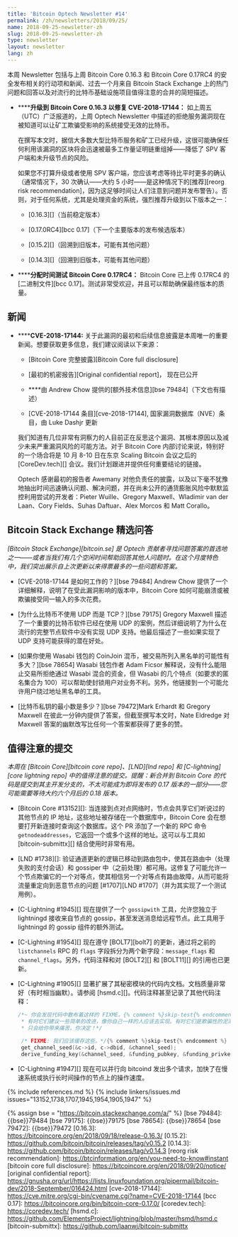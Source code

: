 ```yaml
---
title: 'Bitcoin Optech Newsletter #14'
permalink: /zh/newsletters/2018/09/25/
name: 2018-09-25-newsletter-zh
slug: 2018-09-25-newsletter-zh
type: newsletter
layout: newsletter
lang: zh
---
```

本周 Newsletter 包括与上周 Bitcoin Core 0.16.3 和 Bitcoin Core 0.17RC4 的安全发布相关的行动项和新闻、过去一个月来自 Bitcoin Stack Exchange 上的热门问题和回答以及对流行的比特币基础设施项目值得注意的合并的简短描述。

- **<!--upgrade-to-bitcoin-core-0-16-3-to-fix-cve-2018-17144-->****升级到 Bitcoin Core 0.16.3 以修复 CVE-2018-17144：** 如上周五（UTC）广泛报道的，上周 Optech Newsletter 中描述的拒绝服务漏洞现在被知道可以让矿工欺骗受影响的系统接受无效的比特币。

    在撰写本文时，据信大多数大型比特币服务和矿工已经升级，这很可能确保任何利用该漏洞的区块将会迅速被最多工作量证明链重组掉——降低了 SPV 客户端和未升级节点的风险。

    如果您不打算升级或者使用 SPV 客户端，您应该考虑等待比平时更多的确认（通常情况下，30 次确认——大约 5 小时——是这种情况下的[推荐][reorg risk recommendation]，因为这足够时间让人们注意到问题并发布警告）。否则，对于任何系统，尤其是处理资金的系统，强烈推荐升级到以下版本之一：

    * [0.16.3][]（当前稳定版本）

    * [0.17.0RC4][bcc 0.17]（下一个主要版本的发布候选版本）

    * [0.15.2][]（回溯到旧版本，可能有其他问题）

    * [0.14.3][]（回溯到旧版本，可能有其他问题）

- **<!--allocate-time-to-test-bitcoin-core-0-17rc4-->****分配时间测试 Bitcoin Core 0.17RC4：** Bitcoin Core 已上传 0.17RC4 的[二进制文件][bcc 0.17]。测试非常受欢迎，并且可以帮助确保最终版本的质量。

## 新闻

- **<!--cve-2018-17144-->****CVE-2018-17144:** 关于此漏洞的最初和后续信息披露是本周唯一的重要新闻。想要获取更多信息，我们建议阅读以下来源：

    - **<!--bitcoin-core-full-disclosure-->**[Bitcoin Core 完整披露][Bitcoin Core full disclosure]

    - **<!--original-confidential-report-->**[最初的机密报告][Original confidential report]， 现在已公开

    - **<!--additional-technical-information-->**由 Andrew Chow 提供的[额外技术信息][bse 79484]（下文也有描述）

    - **<!--cve-2018-17144-entry-->**[CVE-2018-17144 条目][cve-2018-17144], 国家漏洞数据库（NVE）条目，由 Luke Dashjr 更新

    我们知道有几位非常有洞察力的人目前正在反思这个漏洞、其根本原因以及减少未来严重漏洞风险的可能方法。对于 Bitcoin Core 内部讨论来说，特别好的一个场合将是 10 月 8-10 日在东京 Scaling Bitcoin 会议之后的 [CoreDev.tech][] 会议。我们计划跟进并提供任何重要结论的链接。

    Optech 感谢最初的报告者 Awemany 对他负责任的披露，以及以下毫不犹豫地抽出时间迅速确认问题、解决问题，并在尚未公开的通货膨胀风险中默默监控利用尝试的开发者：Pieter Wuille、Gregory Maxwell、Wladimir van der Laan、Cory Fields、Suhas Daftuar、Alex Morcos 和 Matt Corallo。

## Bitcoin Stack Exchange 精选问答

*[Bitcoin Stack Exchange][bitcoin.se] 是 Optech 贡献者寻找问题答案的首选地之一——或者当我们有几个空闲时间帮助回答其他人问题时。在这个月度特色中，我们突出展示自上次更新以来得票最多的一些问题和答案。*

- **<!--how-does-cve-2018-17144-work-->**[CVE-2018-17144 是如何工作的？][bse 79484] Andrew Chow 提供了一个详细解释，说明了在受此漏洞影响的版本中，Bitcoin Core 如何可能崩溃或被欺骗接受同一输入的多次花费。

- **<!--why-doesn-t-bitcoin-use-udp-instead-of-tcp-->**[为什么比特币不使用 UDP 而是 TCP？][bse 79175] Gregory Maxwell 描述了一个重要的比特币软件已经在使用 UDP 的案例，然后详细说明了为什么在流行的完整节点软件中没有实现 UDP 支持。他最后描述了一些如果实现了 UDP 支持可能获得的潜在好处。

- **<!--how-likely-are-you-to-get-blacklisted-by-an-exchange-if-you-use-wasabi-wallet-s-coinjoin-mixing-->**[如果你使用 Wasabi 钱包的 CoinJoin 混币，被交易所列入黑名单的可能性有多大？][bse 78654] Wasabi 钱包作者 Adam Ficsor 解释说，没有什么能阻止交易所拒绝通过 Wasabi 混合的资金，但 Wasabi 的几个特点（如要求的匿名集合为 100）可以帮助使封锁用户对业务不利。另外，他链接到一个可能允许用户绕过地址黑名单的工具。

- **<!--what-s-the-minimum-number-for-a-bitcoin-private-key-->**[比特币私钥的最小数是多少？][bse 79472]Mark Erhardt 和 Gregory Maxwell 在彼此一分钟内提供了答案，但截至撰写本文时，Nate Eldredge 对 Maxwell 答案的幽默改写比任何一个答案都获得了更多的赞。

## 值得注意的提交

*本周在 [Bitcoin Core][bitcoin core repo]、[LND][lnd repo] 和 [C-lightning][core lightning repo] 中的值得注意的提交。提醒：新合并到 Bitcoin Core 的代码是提交到其主开发分支的，不太可能成为即将发布的 0.17 版本的一部分——您可能需要等待大约六个月后的 0.18 版本。*

- [Bitcoin Core #13152][]: 当连接到点对点网络时，节点会共享它们听说过的其他节点的 IP 地址，这些地址被存储在一个数据库中，Bitcoin Core 会在想要打开新连接时查询这个数据库。这个 PR 添加了一个新的 RPC 命令 `getnodeaddresses`，它返回一个或多个这样的地址。这可以与工具如 [bitcoin-submittx][] 结合使用时非常有用。

- [LND #1738][]: 验证通道更新的逻辑已移动到路由包中，使其在路由中（处理失败的支付会话）和 gossiper 中（之前处理）都可用。这修复了可能允许一个节点欺骗它的一个对等点，使其相信另一个对等点有路由故障，从而可能将流量重定向到恶意节点的问题 [#1707][LND #1707]（并为其实现了一个测试用例）。

- [C-Lightning #1945][] 现在提供了一个 `gossipwith` 工具，允许您独立于 lightningd 接收来自节点的 gossip，甚至发送消息给远程节点。此工具用于 lightningd 的 gossip 组件的额外测试。

- [C-Lightning #1954][] 现在遵守 [BOLT7][bolt7] 的更新，通过将之前的 `listchannels` RPC 的 `flags` 字段拆分为两个新字段：`message_flags` 和 `channel_flags`。另外，代码注释和对 [BOLT2][] 和 [BOLT11][] 的引用也已更新。

- [C-Lightning #1905][] 显著扩展了其秘密模块的代码内文档。文档质量非常好（有时相当幽默）。请参阅 [hsmd.c][]。代码注释甚至记录了其他代码注释：

    ```c
    /*~ 你会发现代码中散布着这样的 FIXME。{% comment %}skip-test{% endcomment %}
     * 有时它们建议一些简单的改进，像你自己一样的人应该去实现。有时它们是欺骗性的泥潭，
     * 只会给你带来痛苦。你决定！*/

     /* FIXME: 我们应该缓存这些。*/{% comment %}skip-test{% endcomment %}
     get_channel_seed(&c->id, c->dbid, &channel_seed);
     derive_funding_key(&channel_seed, &funding_pubkey, &funding_privkey);
    ```

- [C-Lightning #1947][] 现在可以并行向 bitcoind 发出多个请求，加快了在慢速系统或执行长时间操作的节点上的操作速度。

{% include references.md %}
{% include linkers/issues.md issues="13152,1738,1707,1945,1954,1905,1947" %}

{% assign bse = "https://bitcoin.stackexchange.com/a/" %}
[bse 79484]: {{bse}}79484
[bse 79175]: {{bse}}79175
[bse 78654]: {{bse}}78654
[bse 79472]: {{bse}}79472
[0.16.3]: https://bitcoincore.org/en/2018/09/18/release-0.16.3/
[0.15.2]: https://github.com/bitcoin/bitcoin/releases/tag/v0.15.2
[0.14.3]: https://github.com/bitcoin/bitcoin/releases/tag/v0.14.3
[reorg risk recommendation]: https://btcinformation.org/en/you-need-to-know#instant
[bitcoin core full disclosure]: https://bitcoincore.org/en/2018/09/20/notice/
[original confidential report]: https://gnusha.org/url/https://lists.linuxfoundation.org/pipermail/bitcoin-dev/2018-September/016424.html
[cve-2018-17144]: https://cve.mitre.org/cgi-bin/cvename.cgi?name=CVE-2018-17144
[bcc 0.17]: https://bitcoincore.org/bin/bitcoin-core-0.17.0/
[coredev.tech]: https://coredev.tech/
[hsmd.c]: https://github.com/ElementsProject/lightning/blob/master/hsmd/hsmd.c
[bitcoin-submittx]: https://github.com/laanwj/bitcoin-submittx
